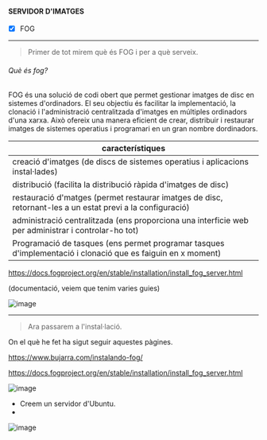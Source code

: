 #### SERVIDOR D'IMATGES 

- [x] FOG

---------------------------------------------------------------------------------------------------------------------------------------------------------------------------------

> Primer de tot mirem què és FOG i per a què serveix.

###### Què és fog?

FOG és una solució de codi obert que permet gestionar imatges de disc en sistemes d'ordinadors. El seu objectiu és facilitar la implementació, la clonació i l'administració centralitzada d'imatges en múltiples ordinadors d'una xarxa. Això ofereix una manera eficient de crear, distribuir i restaurar imatges de sistemes operatius i programari en un gran nombre dordinadors.


| característiques |        
| ---------------- | 
| creació d'imatges (de discs de sistemes operatius i aplicacions instal·lades) | 
| distribució (facilita la distribució ràpida d'imatges de disc) | 
| restauració d'matges (permet restaurar imatges de disc, retornant-les a un estat previ a la configuració) | 
| administració centralitzada (ens proporciona una interficie web per administrar i controlar-ho tot) | 
| Programació de tasques (ens permet programar tasques d'implementació i clonació que es faiguin en x moment) | 


https://docs.fogproject.org/en/stable/installation/install_fog_server.html

(documentació, veiem que tenim varies guies)

![image](https://github.com/sara21h/nose/assets/113586105/01b7d7ac-7256-4a6a-92db-ed7cd0eb39c1)

---------------------------------------------------------------------------------------------------------------------------------------------------------------------------------

> Ara passarem a l'instal·lació.

On el què he fet ha sigut seguir aquestes pàgines.

https://www.bujarra.com/instalando-fog/

https://docs.fogproject.org/en/stable/installation/install_fog_server.html

![image](https://github.com/sara21h/nose/assets/113586105/0124fc7f-1ac0-457f-af91-98d60da43442)

- Creem un servidor d'Ubuntu.
-  

![image](https://github.com/sara21h/nose/assets/113586105/278b8d6e-c2be-4209-a11b-222d6829a54e)

